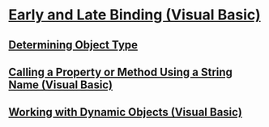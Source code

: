 # [Early and Late Binding (Visual Basic)](early-and-late-binding.md)
## [Determining Object Type](TocOutOfQuery)
## [Calling a Property or Method Using a String Name (Visual Basic)](calling-a-property-or-method-using-a-string-name.md)
## [Working with Dynamic Objects (Visual Basic)](working-with-dynamic-objects.md)

